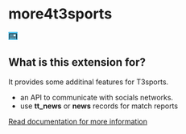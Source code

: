 more4t3sports
=============

[![more4t3sports](ext_icon.gif)](https://github.com/digedag/more4t3sports)

What is this extension for?
---------------------------
It provides some additinal features for T3sports.
- an API to communicate with socials networks.
- use **tt_news** or **news** records for match reports

[Read documentation for more information](Documentation/README.md)
